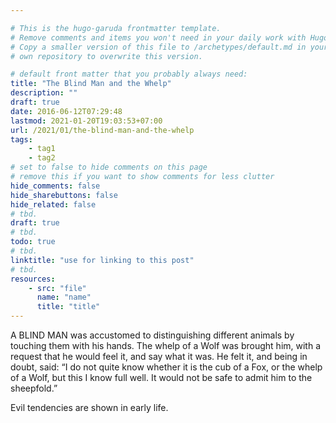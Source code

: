 ```yaml
---

# This is the hugo-garuda frontmatter template.
# Remove comments and items you won't need in your daily work with Hugo.
# Copy a smaller version of this file to /archetypes/default.md in your
# own repository to overwrite this version.

# default front matter that you probably always need:
title: "The Blind Man and the Whelp"
description: ""
draft: true
date: 2016-06-12T07:29:48
lastmod: 2021-01-20T19:03:53+07:00
url: /2021/01/the-blind-man-and-the-whelp
tags:
    - tag1
    - tag2
# set to false to hide comments on this page
# remove this if you want to show comments for less clutter
hide_comments: false
hide_sharebuttons: false
hide_related: false
# tbd.
draft: true
# tbd.
todo: true
# tbd.
linktitle: "use for linking to this post"
# tbd.
resources:
    - src: "file"
      name: "name"
      title: "title"
---
```

A BLIND MAN was accustomed to distinguishing different animals by touching them with his hands. The whelp of a Wolf was brought him, with a request that he would feel it, and say what it was. He felt it, and being in doubt, said: “I do not quite know whether it is the cub of a Fox, or the whelp of a Wolf, but this I know full well. It would not be safe to admit him to the sheepfold.”

Evil tendencies are shown in early life.


